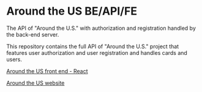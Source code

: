 # Around the US BE/API/FE

The API of "Around the U.S." with authorization and registration handled by the back-end server.

This repository contains the full API of "Around the U.S." project that features user authorization and user registration and handles cards and users.

[Around the US front end - React](https://github.com/Omriruvio/react-around-auth 'Front end - React')

[Around the US website](omriruvio.students.nomoreparties.sbs 'Around the US website')
